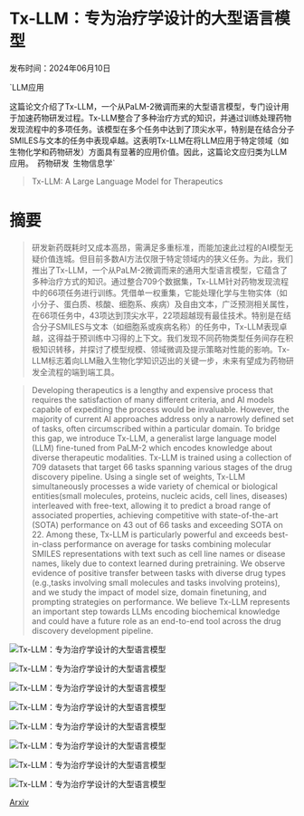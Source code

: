 # Tx-LLM：专为治疗学设计的大型语言模型

发布时间：2024年06月10日

`LLM应用

这篇论文介绍了Tx-LLM，一个从PaLM-2微调而来的大型语言模型，专门设计用于加速药物研发过程。Tx-LLM整合了多种治疗方式的知识，并通过训练处理药物发现流程中的多项任务。该模型在多个任务中达到了顶尖水平，特别是在结合分子SMILES与文本的任务中表现卓越。这表明Tx-LLM在将LLM应用于特定领域（如生物化学和药物研发）方面具有显著的应用价值。因此，这篇论文应归类为LLM应用。` `药物研发` `生物信息学`

> Tx-LLM: A Large Language Model for Therapeutics

# 摘要

> 研发新药既耗时又成本高昂，需满足多重标准，而能加速此过程的AI模型无疑价值连城。但目前多数AI方法仅限于特定领域内的狭义任务。为此，我们推出了Tx-LLM，一个从PaLM-2微调而来的通用大型语言模型，它蕴含了多种治疗方式的知识。通过整合709个数据集，Tx-LLM针对药物发现流程中的66项任务进行训练。凭借单一权重集，它能处理化学与生物实体（如小分子、蛋白质、核酸、细胞系、疾病）及自由文本，广泛预测相关属性，在66项任务中，43项达到顶尖水平，22项超越现有最佳技术。特别是在结合分子SMILES与文本（如细胞系或疾病名称）的任务中，Tx-LLM表现卓越，这得益于预训练中习得的上下文。我们发现不同药物类型任务间存在积极知识转移，并探讨了模型规模、领域微调及提示策略对性能的影响。Tx-LLM标志着向LLM融入生物化学知识迈出的关键一步，未来有望成为药物研发全流程的端到端工具。

> Developing therapeutics is a lengthy and expensive process that requires the satisfaction of many different criteria, and AI models capable of expediting the process would be invaluable. However, the majority of current AI approaches address only a narrowly defined set of tasks, often circumscribed within a particular domain. To bridge this gap, we introduce Tx-LLM, a generalist large language model (LLM) fine-tuned from PaLM-2 which encodes knowledge about diverse therapeutic modalities. Tx-LLM is trained using a collection of 709 datasets that target 66 tasks spanning various stages of the drug discovery pipeline. Using a single set of weights, Tx-LLM simultaneously processes a wide variety of chemical or biological entities(small molecules, proteins, nucleic acids, cell lines, diseases) interleaved with free-text, allowing it to predict a broad range of associated properties, achieving competitive with state-of-the-art (SOTA) performance on 43 out of 66 tasks and exceeding SOTA on 22. Among these, Tx-LLM is particularly powerful and exceeds best-in-class performance on average for tasks combining molecular SMILES representations with text such as cell line names or disease names, likely due to context learned during pretraining. We observe evidence of positive transfer between tasks with diverse drug types (e.g.,tasks involving small molecules and tasks involving proteins), and we study the impact of model size, domain finetuning, and prompting strategies on performance. We believe Tx-LLM represents an important step towards LLMs encoding biochemical knowledge and could have a future role as an end-to-end tool across the drug discovery development pipeline.

![Tx-LLM：专为治疗学设计的大型语言模型](../../../paper_images/2406.06316/x1.png)

![Tx-LLM：专为治疗学设计的大型语言模型](../../../paper_images/2406.06316/x2.png)

![Tx-LLM：专为治疗学设计的大型语言模型](../../../paper_images/2406.06316/x3.png)

![Tx-LLM：专为治疗学设计的大型语言模型](../../../paper_images/2406.06316/x4.png)

![Tx-LLM：专为治疗学设计的大型语言模型](../../../paper_images/2406.06316/x5.png)

![Tx-LLM：专为治疗学设计的大型语言模型](../../../paper_images/2406.06316/x6.png)

![Tx-LLM：专为治疗学设计的大型语言模型](../../../paper_images/2406.06316/x7.png)

![Tx-LLM：专为治疗学设计的大型语言模型](../../../paper_images/2406.06316/x8.png)

[Arxiv](https://arxiv.org/abs/2406.06316)